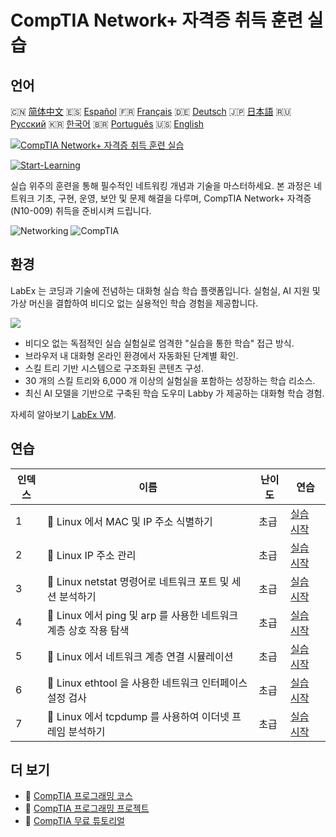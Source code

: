 # CompTIA Network+ 자격증 취득 훈련 실습

## 언어

🇨🇳 [简体中文](README_zh.md) 🇪🇸 [Español](README_es.md) 🇫🇷 [Français](README_fr.md) 🇩🇪 [Deutsch](README_de.md) 🇯🇵 [日本語](README_ja.md) 🇷🇺 [Русский](README_ru.md) 🇰🇷 [한국어](README_ko.md) 🇧🇷 [Português](README_pt.md) 🇺🇸 [English](README.md) 

[![CompTIA Network+ 자격증 취득 훈련 실습](https://cover-creator.labex.io/comptia-network-plus-training-labs.png?lang=ko)](https://labex.io/ko/courses/comptia-network-plus-training-labs)

[![Start-Learning](https://img.shields.io/badge/Start-Learning-whitesmoke?style=for-the-badge)](https://labex.io/ko/courses/comptia-network-plus-training-labs)

실습 위주의 훈련을 통해 필수적인 네트워킹 개념과 기술을 마스터하세요. 본 과정은 네트워크 기초, 구현, 운영, 보안 및 문제 해결을 다루며, CompTIA Network+ 자격증 (N10-009) 취득을 준비시켜 드립니다.

![Networking](https://img.shields.io/badge/Networking-whitesmoke?style=for-the-badge&logo=networking)
![CompTIA](https://img.shields.io/badge/CompTIA-whitesmoke?style=for-the-badge&logo=comptia)


## 환경

LabEx 는 코딩과 기술에 전념하는 대화형 실습 학습 플랫폼입니다. 실험실, AI 지원 및 가상 머신을 결합하여 비디오 없는 실용적인 학습 경험을 제공합니다.

![](https://tutorial-screenshot.getvm.io/images/vm-1725247253.png)

- 비디오 없는 독점적인 실습 실험실로 엄격한 "실습을 통한 학습" 접근 방식.
- 브라우저 내 대화형 온라인 환경에서 자동화된 단계별 확인.
- 스킬 트리 기반 시스템으로 구조화된 콘텐츠 구성.
- 30 개의 스킬 트리와 6,000 개 이상의 실험실을 포함하는 성장하는 학습 리소스.
- 최신 AI 모델을 기반으로 구축된 학습 도우미 Labby 가 제공하는 대화형 학습 경험.

자세히 알아보기 [LabEx VM](https://support.labex.io/using-labex/virtual-machine).

## 연습

|   인덱스 | 이름                                                             | 난이도   | 연습                                                                                                                                            |
|----------|------------------------------------------------------------------|----------|-------------------------------------------------------------------------------------------------------------------------------------------------|
|        1 | 📖 Linux 에서 MAC 및 IP 주소 식별하기                            | 초급     | <a target='_blank' href='https://labex.io/ko/tutorials/linux-identify-mac-and-ip-addresses-in-linux-592731'>실습 시작</a>                       |
|        2 | 📖 Linux IP 주소 관리                                            | 초급     | <a target='_blank' href='https://labex.io/ko/tutorials/linux-manage-ip-addressing-in-linux-592736'>실습 시작</a>                                |
|        3 | 📖 Linux netstat 명령어로 네트워크 포트 및 세션 분석하기         | 초급     | <a target='_blank' href='https://labex.io/ko/tutorials/linux-analyze-network-ports-and-sessions-with-netstat-in-linux-592741'>실습 시작</a>     |
|        4 | 📖 Linux 에서 ping 및 arp 를 사용한 네트워크 계층 상호 작용 탐색 | 초급     | <a target='_blank' href='https://labex.io/ko/tutorials/linux-explore-network-layer-interaction-with-ping-and-arp-in-linux-592746'>실습 시작</a> |
|        5 | 📖 Linux 에서 네트워크 계층 연결 시뮬레이션                      | 초급     | <a target='_blank' href='https://labex.io/ko/tutorials/linux-simulate-network-layer-connectivity-in-linux-592752'>실습 시작</a>                 |
|        6 | 📖 Linux ethtool 을 사용한 네트워크 인터페이스 설정 검사         | 초급     | <a target='_blank' href='https://labex.io/ko/tutorials/linux-examine-network-interface-settings-with-ethtool-in-linux-592759'>실습 시작</a>     |
|        7 | 📖 Linux 에서 tcpdump 를 사용하여 이더넷 프레임 분석하기         | 초급     | <a target='_blank' href='https://labex.io/ko/tutorials/linux-analyze-ethernet-frames-with-tcpdump-in-linux-592765'>실습 시작</a>                |

## 더 보기

- 🔗 [CompTIA 프로그래밍 코스](https://github.com/labex-labs/awesome-programming-courses)
- 🔗 [CompTIA 프로그래밍 프로젝트](https://github.com/labex-labs/awesome-programming-projects)
- 🔗 [CompTIA 무료 튜토리얼](https://github.com/labex-labs/comptia-free-tutorials)


